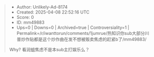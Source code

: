 > - Author: Unlikely-Ad-8174
> - Created: 2025-04-08 22:52:16 UTC
> - Score: 0
> - ID: mm49883
> - Ups=0 | Downs=0 | Archived=true | Controversiality=1 | Permalink=/r/iwanttorun/comments/1jumrue/热知识你sub大部分川普炒作贴都是这个炒作曲在发不想被贩卖焦虑的赶紧b了/mm49883/
>
> Why? 看润蛆焦虑不是本sub主打娱乐么？
